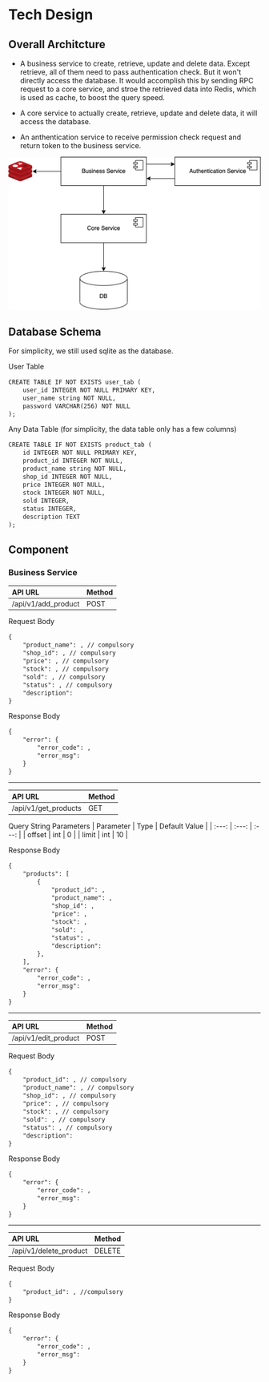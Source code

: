 # Tech Design
## Overall Architcture
- A business service to create, retrieve, update and delete data. Except retrieve, all of them need to pass authentication check. But it won't directly access the database. It would accomplish this by sending RPC request to a core service, and stroe the retrieved data into Redis, which is used as cache, to boost the query speed.

- A core service to actually create, retrieve, update and delete data, it will access the database.

- An anthentication service to receive permission check request and return token to the business service.

![Architecture](image/architecture.png)

## Database Schema
For simplicity, we still used sqlite as the database.

User Table
```
CREATE TABLE IF NOT EXISTS user_tab (
    user_id INTEGER NOT NULL PRIMARY KEY,
    user_name string NOT NULL,
    password VARCHAR(256) NOT NULL
);
```

Any Data Table 
(for simplicity, the data table only has a few columns)
```
CREATE TABLE IF NOT EXISTS product_tab (
    id INTEGER NOT NULL PRIMARY KEY,
    product_id INTEGER NOT NULL,
    product_name string NOT NULL,
    shop_id INTEGER NOT NULL,
    price INTEGER NOT NULL,
    stock INTEGER NOT NULL,
    sold INTEGER,
    status INTEGER,
    description TEXT
);
```
## Component 
### Business Service
| API URL | Method |
|:---|:---|
| /api/v1/add_product | POST |

Request Body
```
{
    "product_name": , // compulsory
    "shop_id": , // compulsory
    "price": , // compulsory
    "stock": , // compulsory
    "sold": , // compulsory
    "status": , // compulsory
    "description": 
}
```

Response Body
```
{
    "error": {
        "error_code": ,
        "error_msg": 
    }
}
```
---
| API URL | Method |
|:---|:---|
| /api/v1/get_products | GET |

Query String Parameters 
| Parameter | Type | Default Value |
| :---: | :---: | :---: |
| offset | int | 0 |
| limit | int | 10 |

Response Body
```
{
    "products": [
        {
            "product_id": , 
            "product_name": , 
            "shop_id": , 
            "price": , 
            "stock": , 
            "sold": , 
            "status": , 
            "description": 
        },
    ],
    "error": {
        "error_code": ,
        "error_msg": 
    }
}
```
---
| API URL | Method |
|:---|:---|
| /api/v1/edit_product | POST |

Request Body
```
{
    "product_id": , // compulsory
    "product_name": , // compulsory
    "shop_id": , // compulsory
    "price": , // compulsory
    "stock": , // compulsory
    "sold": , // compulsory
    "status": , // compulsory
    "description": 
}
```
Response Body
```
{
    "error": {
        "error_code": ,
        "error_msg": 
    }
}
```
---
| API URL | Method |
|:---|:---|
| /api/v1/delete_product | DELETE |

Request Body
```
{
    "product_id": , //compulsory
}
```
Response Body
```
{
    "error": {
        "error_code": ,
        "error_msg": 
    }
}
```